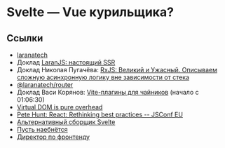 # Svelte — Vue курильщика?

## Ссылки

- [laranatech](https://larana.tech)
- Доклад [LaranJS: настоящий SSR](https://www.youtube.com/watch?v=G1laetClEEg)
- Доклад Николая Пугачёва: [RxJS: Великий и Ужасный. Описываем сложную асинхронную логику вне зависимости от стека](https://holyjs.ru/archive/2025%20Spring/talks/7415b7af723d48e3901c9fc93d4517b9)
- [@laranatech/router](https://www.npmjs.com/package/@laranatech/router)
- Доклад Васи Корянов: [Vite-плагины для чайников](https://www.sberbank.ru/ru/sbertv/article?video=Vl7YyK) (начало с 01:06:30)
- [Virtual DOM is pure overhead](https://svelte.dev/blog/virtual-dom-is-pure-overhead)
- [Pete Hunt: React: Rethinking best practices -- JSConf EU](https://www.youtube.com/watch?v=x7cQ3mrcKaY)
- [Альтернативный сборщик Svelte](https://github.com/MrWaip/svelte-rs-2)
- [Пусть наебнётся](https://www.youtube.com/watch?v=cp2rRlEK2ic)
- [Директор по фронтенду](https://t.me/+DwMpehY_jcM1YzIy)

